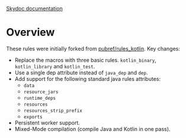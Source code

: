 [Skydoc documentation](https://hsyed.github.io/rules_kotlin/kotlin/kotlin.html)

# Overview

These rules were initially forked from [pubref/rules_kotlin](http://github.com/pubref/rules_kotlin). Key changes:

* Replace the macros with three basic rules. `kotlin_binary`, `kotlin_library` and `kotlin_test`.
* Use a single dep attribute instead of `java_dep` and `dep`.
* Add support for the following standard java rules attributes:
  * `data`
  * `resource_jars`
  * `runtime_deps`
  * `resources`
  * `resources_strip_prefix`
  * `exports`
* Persistent worker support.
* Mixed-Mode compilation (compile Java and Kotlin in one pass).